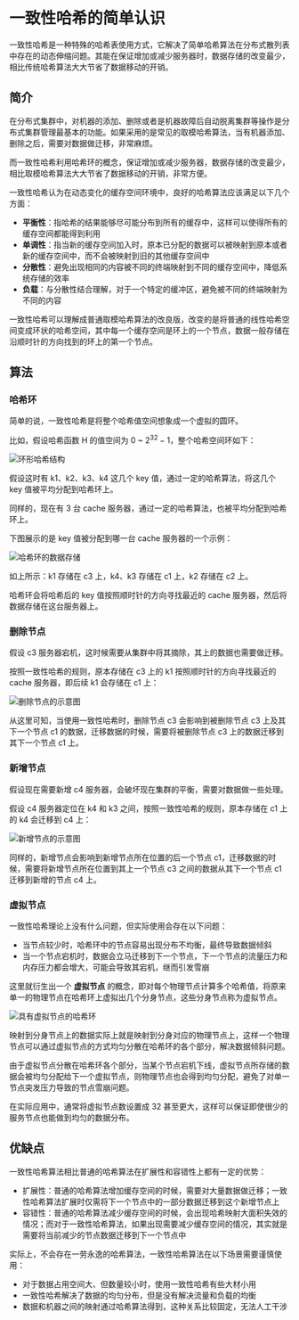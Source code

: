 # 一致性哈希的简单认识


一致性哈希是一种特殊的哈希表使用方式，它解决了简单哈希算法在分布式散列表中存在的动态伸缩问题。其能在保证增加或减少服务器时，数据存储的改变最少，相比传统哈希算法大大节省了数据移动的开销。

<!--more-->

## 简介

在分布式集群中，对机器的添加、删除或者是机器故障后自动脱离集群等操作是分布式集群管理最基本的功能。如果采用的是常见的取模哈希算法，当有机器添加、删除之后，需要对数据做迁移，非常麻烦。

而一致性哈希利用哈希环的概念，保证增加或减少服务器，数据存储的改变最少，相比取模哈希算法大大节省了数据移动的开销，非常方便。

一致性哈希认为在动态变化的缓存空间环境中，良好的哈希算法应该满足以下几个方面：

- **平衡性**：指哈希的结果能够尽可能分布到所有的缓存中，这样可以使得所有的缓存空间都能得到利用
- **单调性**：指当新的缓存空间加入时，原本已分配的数据可以被映射到原本或者新的缓存空间中，而不会被映射到旧的其他缓存空间中
- **分散性**：避免出现相同的内容被不同的终端映射到不同的缓存空间中，降低系统存储的效率
- **负载**：与分散性结合理解，对于一个特定的缓冲区，避免被不同的终端映射为不同的内容

一致性哈希可以理解成普通取模哈希算法的改良版，改变的是将普通的线性哈希空间变成环状的哈希空间，其中每一个缓存空间是环上的一个节点，数据一般存储在沿顺时针的方向找到的环上的第一个节点。

## 算法

### 哈希环

简单的说，一致性哈希是将整个哈希值空间想象成一个虚拟的圆环。

比如，假设哈希函数 H 的值空间为 0 ~ $2^{32}-1$，整个哈希空间环如下：

![环形哈希结构](assets/环形哈希结构.png)

假设这时有 k1、k2、k3、k4 这几个 key 值，通过一定的哈希算法，将这几个 key 值被平均分配到哈希环上。

同样的，现在有 3 台 cache 服务器，通过一定的哈希算法，也被平均分配到哈希环上。

下图展示的是 key 值被分配到哪一台 cache 服务器的一个示例：

![哈希环的数据存储](assets/哈希环的数据存储.png)

如上所示：k1 存储在 c3 上，k4、k3 存储在 c1 上，k2 存储在 c2 上。

哈希环会将哈希后的 key 值按照顺时针的方向寻找最近的 cache 服务器，然后将数据存储在这台服务器上。

### 删除节点

假设 c3 服务器宕机，这时候需要从集群中将其摘除，其上的数据也需要做迁移。

按照一致性哈希的规则，原本存储在 c3 上的 k1 按照顺时针的方向寻找最近的 cache 服务器，即后续 k1 会存储在 c1 上：

![删除节点的示意图](assets/删除节点的示意图.png)

从这里可知，当使用一致性哈希时，删除节点 c3 会影响到被删除节点 c3 上及其下一个节点 c1 的数据，迁移数据的时候，需要将被删除节点 c3 上的数据迁移到其下一个节点 c1 上。

### 新增节点

假设现在需要新增 c4 服务器，会破坏现在集群的平衡，需要对数据做一些处理。

假设 c4 服务器定位在 k4 和 k3 之间，按照一致性哈希的规则，原本存储在 c1 上的 k4 会迁移到 c4 上：

![新增节点的示意图](assets/新增节点的示意图.png)

同样的，新增节点会影响到新增节点所在位置的后一个节点 c1，迁移数据的时候，需要将新增节点所在位置到其上一个节点 c3 之间的数据从其下一个节点 c1 迁移到新增的节点 c4 上。

### 虚拟节点

一致性哈希理论上没有什么问题，但实际使用会存在以下问题：

- 当节点较少时，哈希环中的节点容易出现分布不均衡，最终导致数据倾斜
- 当一个节点宕机时，数据会立马迁移到下一个节点，下一个节点的流量压力和内存压力都会增大，可能会导致其宕机，继而引发雪崩

这里就衍生出一个 **虚拟节点** 的概念，即对每个物理节点计算多个哈希值，将原来单一的物理节点在哈希环上虚拟出几个分身节点，这些分身节点称为虚拟节点。

![具有虚拟节点的哈希环](assets/具有虚拟节点的哈希环.png)

映射到分身节点上的数据实际上就是映射到分身对应的物理节点上，这样一个物理节点可以通过虚拟节点的方式均匀分散在哈希环的各个部分，解决数据倾斜问题。

由于虚拟节点分散在哈希环各个部分，当某个节点宕机下线，虚拟节点所存储的数据会被均匀分配给下一个虚拟节点，则物理节点也会得到均匀分配，避免了对单一节点突发压力导致的节点雪崩问题。

在实际应用中，通常将虚拟节点数设置成 32 甚至更大，这样可以保证即使很少的服务节点也能做到均匀的数据分布。

## 优缺点

一致性哈希算法相比普通的哈希算法在扩展性和容错性上都有一定的优势：

- 扩展性：普通的哈希算法增加缓存空间的时候，需要对大量数据做迁移；一致性哈希算法扩展时仅需将下一个节点中的一部分数据迁移到这个新增节点上
- 容错性：普通的哈希算法减少缓存空间的时候，会出现哈希映射大面积失效的情况；而对于一致性哈希算法，如果出现需要减少缓存空间的情况，其实就是需要将当前减少的节点数据迁移到下一个节点中

实际上，不会存在一劳永逸的哈希算法，一致性哈希算法在以下场景需要谨慎使用：

- 对于数据占用空间大、但数量较小时，使用一致性哈希有些大材小用
- 一致性哈希解决了数据的均匀分布，但是没有解决流量和负载的均衡
- 数据和机器之间的映射通过哈希算法得到，这种关系比较固定，无法人工干涉

